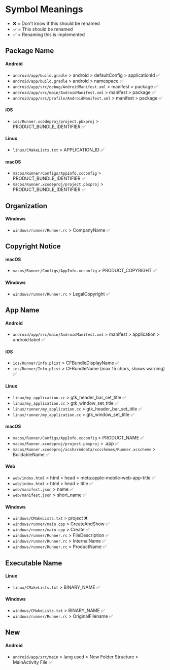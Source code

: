 # Symbol Meanings

- ❌ = Don't know if this should be renamed
- ✓ = This should be renamed
- ✅ = Renaming this is implemented

## Package Name

#### Android

- `android/app/build.gradle` > android > defaultConfig > applicationId ✅
- `android/app/build.gradle` > android > namespace ✅
- `android/app/src/debug/AndroidManifest.xml` > manifest > package ✅
- `android/app/src/main/AndroidManifest.xml` > manifest > package ✅
- `android/app/src/profile/AndroidManifest.xml` > manifest > package ✅

#### iOS

- `ios/Runner.xcodeproj/project.pbxproj` > PRODUCT_BUNDLE_IDENTIFIER ✅

#### Linux

- `linux/CMakeLists.txt` > APPLICATION_ID ✅

#### macOS

- `macos/Runner/Configs/AppInfo.xcconfig` > PRODUCT_BUNDLE_IDENTIFIER ✅
- `macos/Runner.xcodeproj/project.pbxproj` > PRODUCT_BUNDLE_IDENTIFIER ✅

## Organization

#### Windows

- `windows/runner/Runner.rc` > CompanyName ✅

## Copyright Notice

#### macOS

- `macos/Runner/Configs/AppInfo.xcconfig` > PRODUCT_COPYRIGHT ✅

#### Windows

- `windows/runner/Runner.rc` > LegalCopyright ✅

## App Name

#### Android

- `android/app/src/main/AndroidManifest.xml` > manifest > application > android:label ✅

#### iOS

- `ios/Runner/Info.plist` > CFBundleDisplayName ✅
- `ios/Runner/Info.plist` > CFBundleName (max 15 chars, shows warning) ✅

#### Linux

- `linux/my_application.cc` > gtk_header_bar_set_title ✅
- `linux/my_application.cc` > gtk_window_set_title ✅
- `linux/runner/my_application.cc` > gtk_header_bar_set_title ✅
- `linux/runner/my_application.cc` > gtk_window_set_title ✅

#### macOS

- `macos/Runner/Configs/AppInfo.xcconfig` > PRODUCT_NAME ✅
- `macos/Runner.xcodeproj/project.pbxproj` > .app ✅
- `macos/Runner.xcodeproj/xcshareddata/xcschemes/Runner.xcscheme` > BuildableName ✅

#### Web

- `web/index.html` > html > head > meta:apple-mobile-web-app-title ✅
- `web/index.html` > html > head > title ✅
- `web/manifest.json` > name ✅
- `web/manifest.json` > short_name ✅

#### Windows

- `windows/CMakeLists.txt` > project ❌
- `windows/runner/main.cpp` > CreateAndShow ✅
- `windows/runner/main.cpp` > Create ✅
- `windows/runner/Runner.rc` > FileDescription ✅
- `windows/runner/Runner.rc` > InternalName ✅
- `windows/runner/Runner.rc` > ProductName ✅

## Executable Name

#### Linux

- `linux/CMakeLists.txt` > BINARY_NAME ✅

#### Windows

- `windows/CMakeLists.txt` > BINARY_NAME ✅
- `windows/runner/Runner.rc` > OriginalFilename ✅

## New

#### Android

- `android/app/src/main` > lang used > New Folder Structure > MainActivity File ✅
